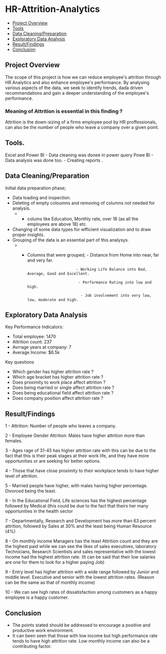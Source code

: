 # HR-Attrition-Analytics

- [Project Overview](#project-overview)
- [Tools](#tools)
- [ Data Cleaning/Preparation](#data-cleaning/preparation)
- [Exploratory Data Analysis](#exploratory-data-analysis)
- [Result/Findings](#result/findings)
- [Conclusion](#conclusion)

## Project Overview

The scope of this project is how we can reduce employee's attrition through HR Analytics and also enhance employee's performance.
By analysing various aspects of the data, we seek to identify trends, dada driven recommendations and gain a deeper understanding of the employee's performance.

### Meaning of Attrition is essential in this finding ?
Attrition is the down-sizing of a firms employee pool by HR proffessionals, can also be the number of people who leave a company over a given point.

## Tools.
Excel and Power BI    - Data cleaning was donee in power query
Powe BI                - Data analysis was done too.
                        - Creating reports .

## Data Cleaning/Preparation

Initial data preparation phase;
- Data loading and inspection.
- Deleting of empty coloumns and removing of columns not needed for analysis.
   - - colums like Education, Monthly rate, over 18 (as all the employees are above 18) etc.
- Changing of some data types for wfficient visualization and to draw proper insights.
- Grouping of the data is an essential part of this analysys.
    - - Columns that were grouped; - Distance from Home into near, far and very far.

                                  - Working Life Balance into Bad, Average, Good and Excellent.

                                   - Performance Rating into low and high.

                                    - Job involvement into very low, low, moderate and high.

## Exploratory Data Analysis

Key Performance Indicators:
- Total employee: 1470
- Attrition count: 237
- Avrrage years at company: 7
- Average Income: $6.5k

Key questions
- Which gender has higher attrition rate ?
- Which age bracket has higher attrition rate ?
- Does proximity to work place affect attrition ?
- Does being married or single affect attrition rate ?
- Does being educational field  affect attrition rate ?
- Does company position affect attrition rate ?

## Result/Findings

1 - Attrition: Number of people who leaves a company.

2 - Employee Gender Attrition: Males have higher attrition more than females.

3 - Ages rage of 31-45 has higher attrition rate with this can be due to the fact that this is their peak stages at their work life, and they have more opportunities or are seeking for better options.

4 - Those that have close proximity to their workplace tends to have higher level of attrition.

5 - Married people have higher, with males having higher percentage. Divorced being the least.

6 - In the Educational Field, Life sciences has the highest percentage followed by Medical (this could be due to the fact that theirs her many opportunities in the health sector 

7 - Departmentally, Research and Development has more than 63 percent attrition, followed by Sales at 30% and the least being Human Resource (4%)

8 - On monthly income Managers has the least Attrition count and they are the highest paid while we can see the likes of sales executives, laboratory Technicians, Research Scientists and sales representative with the lowest income had the highest attrition rate.
(It can be said that their low salaries are one for them to look for a higher paying Job)

9 - Entry level has higher attrition with a wide range followed by Junior and middle level. Executive and senior with the lowest attrition rates. (Reason can be the same as that of monthly income)

10 - We can see high rates of dissatisfaction among customers as a happy employee is a happy customer.

## Conclusion

- The points stated should be addressed to encourage a positive and productive work environment.
- It can been seen that those with low income but high performance rate tends to have high attrition rate. Low monthly income can also be a contributing factor.
